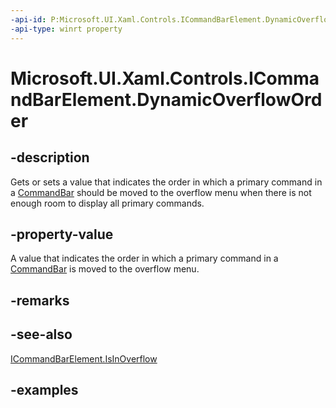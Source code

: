 ```yaml
---
-api-id: P:Microsoft.UI.Xaml.Controls.ICommandBarElement.DynamicOverflowOrder
-api-type: winrt property
---
```


# Microsoft.UI.Xaml.Controls.ICommandBarElement.DynamicOverflowOrder

<!--
public int DynamicOverflowOrder { get; set; }
-->

## -description

Gets or sets a value that indicates the order in which a primary command in a [CommandBar](commandbar.md) should be moved to the overflow menu when there is not enough room to display all primary commands.

## -property-value

A value that indicates the order in which a primary command in a [CommandBar](commandbar.md) is moved to the overflow menu.

## -remarks

## -see-also

[ICommandBarElement.IsInOverflow](icommandbarelement_isinoverflow.md)

## -examples
